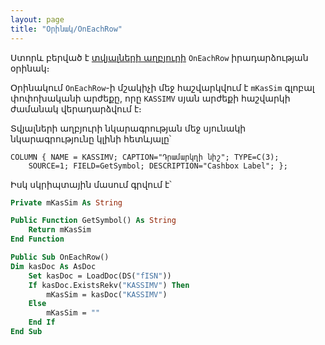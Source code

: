 ```yaml
---
layout: page
title: "Օրինակ/OnEachRow"
---
```


Ստորև բերված է [տվյալների աղբյուրի](../Defs/Data.html) `OnEachRow` իրադարձության օրինակ։

Օրինակում `OnEachRow`-ի մշակիչի մեջ հաշվարկվում է `mKasSim` գլոբալ փոփոխականի արժեքը, որը `KASSIMV` սյան արժեքի հաշվարկի ժամանակ վերադարձվում է։

Տվյալների աղբյուրի նկարագրության մեջ սյունակի նկարագրությունը կլինի հետևյալը՝

``` as4x
COLUMN { NAME = KASSIMV; CAPTION="Դրամարկղի նիշ"; TYPE=C(3);
    SOURCE=1; FIELD=GetSymbol; DESCRIPTION="Cashbox Label"; }; 
```

Իսկ սկրիպտային մասում գրվում է՝

``` vb
Private mKasSim As String

Public Function GetSymbol() As String
    Return mKasSim
End Function

Public Sub OnEachRow()
Dim kasDoc As AsDoc
    Set kasDoc = LoadDoc(DS("fISN"))
    If kasDoc.ExistsRekv("KASSIMV") Then
        mKasSim = kasDoc("KASSIMV")
    Else
        mKasSim = ""
    End If
End Sub
```
